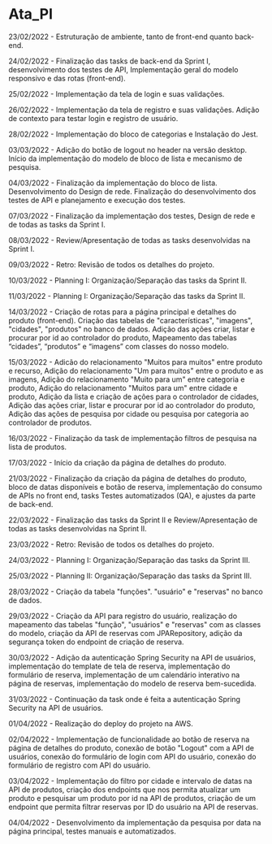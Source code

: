 # Ata_PI

<p>23/02/2022 - Estruturação de ambiente, tanto de front-end quanto back-end.</p>
<p>24/02/2022 - Finalização das tasks de back-end da Sprint I, desenvolvimento dos testes de API, Implementação geral do modelo responsivo e das rotas (front-end).</p>
<p>25/02/2022 - Implementação da tela de login e suas validações.</p>
<p>26/02/2022 - Implementação da tela de registro e suas validações. Adição de contexto para testar login e registro de usuário.</p> 
<p>28/02/2022 - Implementação do bloco de categorias e Instalação do Jest.</p>
<p>03/03/2022 - Adição do botão de logout no header na versão desktop. Início da implementação do modelo de bloco de lista e mecanismo de pesquisa.</p>
<p>04/03/2022 - Finalização da implementação do bloco de lista. Desenvolvimento do Design de rede. Finalização do desenvolvimento dos testes de API e planejamento e execução dos testes.</p>
<p>07/03/2022 - Finalização da implementação dos testes, Design de rede e de todas as tasks da Sprint I.</p>
<p>08/03/2022 - Review/Apresentação de todas as tasks desenvolvidas na Sprint I.</p>
<p>09/03/2022 - Retro: Revisão de todos os detalhes do projeto.</p>
<p>10/03/2022 - Planning I: Organização/Separação das tasks da Sprint II.</p>
<p>11/03/2022 - Planning I: Organização/Separação das tasks da Sprint II.</p>
<p>14/03/2022 - Criação de rotas para a página principal e detalhes do produto (front-end). Criação das tabelas de "características", "imagens", "cidades", "produtos" no banco de dados. Adição das ações criar, listar e procurar por id ao controlador do produto, Mapeamento das tabelas “cidades”, “produtos” e “imagens” com classes do nosso modelo.</p>
<p>15/03/2022 - Adicão do relacionamento "Muitos para muitos" entre produto e recurso, Adição do relacionamento "Um para muitos" entre o produto e as imagens, Adição do relacionamento "Muito para um" entre categoria e produto, Adição do relacionamento "Muitos para um" entre cidade e produto, Adição da lista e criação de ações para o controlador de cidades, Adição das ações criar, listar e procurar por id ao controlador do produto, Adição das ações de pesquisa por cidade ou pesquisa por categoria ao controlador de produtos.</p>
<p>16/03/2022 - Finalização da task de implementação filtros de pesquisa na lista de produtos.</p>
<p>17/03/2022 - Início da criação da página de detalhes do produto.</p>
<p>21/03/2022 - Finalização da criação da página de detalhes do produto, bloco de datas disponíveis e botão de reserva, implementação do consumo de APIs no front end, tasks Testes automatizados (QA), e ajustes da parte de back-end.</p>
<p>22/03/2022 - Finalização das tasks da Sprint II e Review/Apresentação de todas as tasks desenvolvidas na Sprint II.</p>
<p>23/03/2022 - Retro: Revisão de todos os detalhes do projeto.</p>
<p>24/03/2022 - Planning I: Organização/Separação das tasks da Sprint III.</p>

<p>25/03/2022 - Planning II: Organização/Separação das tasks da Sprint III.</p>
<p>28/03/2022 - Criação da tabela "funções". "usuário" e "reservas" no banco de dados.</p>
<p>29/03/2022 - Criação da API para registro do usuário, realização do mapeamento das tabelas "função", "usuários" e "reservas" com as classes do modelo, criação da API de reservas com JPARepository, adição da segurança token do endpoint de criação de reserva.</p>
<p>30/03/2022 - Adição da autenticação Spring Security na API de usuários, implementação do template de tela de reserva, implementação do formulário de reserva, implementação de um calendário interativo na página de reservas, implementação do modelo de reserva bem-sucedida.</p>
<p>31/03/2022 - Continuação da task onde é feita a autenticação Spring Security na API de usuários.</p>

<p>01/04/2022 - Realização do deploy do projeto na AWS.</p>
<p>02/04/2022 - Implementação de funcionalidade ao botão de reserva na página de detalhes do produto, conexão de botão "Logout" com a API de usuários, conexão do formulário de login com API do usuário, conexão do formulário de registro com API do usuário.</p>
<p>03/04/2022 - Implementação do filtro por cidade e intervalo de datas na API de produtos, criação dos endpoints que nos permita atualizar um produto e pesquisar um produto por id na API de produtos, criação de um endpoint que permita filtrar reservas por ID do usuário na API de reservas.</p>
<p>04/04/2022 - Desenvolvimento da implementação da pesquisa por data na página principal, testes manuais e automatizados.</p>










